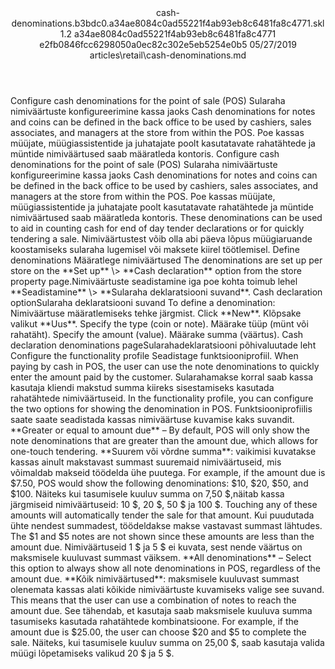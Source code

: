 <?xml version="1.0" encoding="UTF-8"?>
<xliff xmlns:logoport="urn:logoport:xliffeditor:xliff-extras:1.0" xmlns:xsi="http://www.w3.org/2001/XMLSchema-instance" xmlns="urn:oasis:names:tc:xliff:document:1.2" xmlns:xliffext="urn:microsoft:content:schema:xliffextensions" version="1.2" xsi:schemaLocation="urn:oasis:names:tc:xliff:document:1.2 xliff-core-1.2-transitional.xsd">
  <file datatype="xml" source-language="en-US" original="cash-denominations.md" target-language="et-EE">
    <header>
      <tool tool-company="Microsoft" tool-version="1.0-7889195" tool-name="mdxliff" tool-id="mdxliff"/>
      <xliffext:skl_file_name>cash-denominations.b3bdc0.a34ae8084c0ad55221f4ab93eb8c6481fa8c4771.skl</xliffext:skl_file_name>
      <xliffext:version>1.2</xliffext:version>
      <xliffext:ms.openlocfilehash>a34ae8084c0ad55221f4ab93eb8c6481fa8c4771</xliffext:ms.openlocfilehash>
      <xliffext:ms.sourcegitcommit>e2fb0846fcc6298050a0ec82c302e5eb5254e0b5</xliffext:ms.sourcegitcommit>
      <xliffext:ms.lasthandoff>05/27/2019</xliffext:ms.lasthandoff>
      <xliffext:ms.openlocfilepath>articles\retail\cash-denominations.md</xliffext:ms.openlocfilepath>
    </header>
    <body>
      <group extype="content" id="content">
        <trans-unit xml:space="preserve" translate="yes" id="101" restype="x-metadata">
          <source>Configure cash denominations for the point of sale (POS)</source>
        <target logoport:matchpercent="101" state="translated" state-qualifier="leveraged-tm">Sularaha nimiväärtuste konfigureerimine kassa jaoks</target></trans-unit>
        <trans-unit xml:space="preserve" translate="yes" id="102" restype="x-metadata">
          <source>Cash denominations for notes and coins can be defined in the back office to be used by cashiers, sales associates, and managers at the store from within the POS.</source>
        <target logoport:matchpercent="101" state="translated" state-qualifier="leveraged-tm">Poe kassas müüjate, müügiassistentide ja juhatajate poolt kasutatavate rahatähtede ja müntide nimiväärtused saab määratleda kontoris.</target></trans-unit>
        <trans-unit xml:space="preserve" translate="yes" id="103">
          <source>Configure cash denominations for the point of sale (POS)</source>
        <target logoport:matchpercent="101" state="translated" state-qualifier="leveraged-tm">Sularaha nimiväärtuste konfigureerimine kassa jaoks</target></trans-unit>
        <trans-unit xml:space="preserve" translate="yes" id="104">
          <source>Cash denominations for notes and coins can be defined in the back office to be used by cashiers, sales associates, and managers at the store from within the POS.</source>
        <target logoport:matchpercent="101" state="translated" state-qualifier="leveraged-tm">Poe kassas müüjate, müügiassistentide ja juhatajate poolt kasutatavate rahatähtede ja müntide nimiväärtused saab määratleda kontoris.</target></trans-unit>
        <trans-unit xml:space="preserve" translate="yes" id="105">
          <source>These denominations can be used to aid in counting cash for end of day tender declarations or for quickly tendering a sale.</source>
        <target logoport:matchpercent="101" state="translated" state-qualifier="leveraged-tm">Nimiväärtustest võib olla abi päeva lõpus müügiaruande koostamiseks sularaha lugemisel või maksete kiirel töötlemisel.</target></trans-unit>
        <trans-unit xml:space="preserve" translate="yes" id="106">
          <source>Define denominations</source>
        <target logoport:matchpercent="101" state="translated" state-qualifier="leveraged-tm">Määratlege nimiväärtused</target></trans-unit>
        <trans-unit xml:space="preserve" translate="yes" id="107">
          <source>The denominations are set up per store on the <bpt id="p1">**</bpt>Set up<ept id="p1">**</ept> <ph id="ph1">\&gt;</ph> <bpt id="p2">**</bpt>Cash declaration<ept id="p2">**</ept> option from the store property page.</source><target logoport:matchpercent="98" state="translated" state-qualifier="x-fuzzy-match-unedited">Nimiväärtuste seadistamine iga poe kohta toimub lehel <bpt id="p1">**</bpt>Seadistamine<ept id="p1">**</ept> <ph id="ph1">\&gt;</ph> <bpt id="p2">**</bpt>Sularaha deklaratsiooni suvand<ept id="p2">**</ept>.</target>
        </trans-unit>
        <trans-unit xml:space="preserve" translate="yes" id="108">
          <source>Cash declaration option</source><target logoport:matchpercent="72" state="translated" state-qualifier="fuzzy-match">Sularaha deklaratsiooni suvand</target>
        </trans-unit>
        <trans-unit xml:space="preserve" translate="yes" id="109">
          <source>To define a denomination:</source>
        <target logoport:matchpercent="100" state="translated" state-qualifier="leveraged-tm">Nimiväärtuse määratlemiseks tehke järgmist.</target></trans-unit>
        <trans-unit xml:space="preserve" translate="yes" id="110">
          <source>Click <bpt id="p1">**</bpt>New<ept id="p1">**</ept>.</source>
        <target logoport:matchpercent="100" state="translated" state-qualifier="leveraged-tm">Klõpsake valikut <bpt id="p1">**</bpt>Uus<ept id="p1">**</ept>.</target></trans-unit>
        <trans-unit xml:space="preserve" translate="yes" id="111">
          <source>Specify the type (coin or note).</source>
        <target logoport:matchpercent="100" state="translated" state-qualifier="leveraged-tm">Määrake tüüp (münt või rahatäht).</target></trans-unit>
        <trans-unit xml:space="preserve" translate="yes" id="112">
          <source>Specify the amount (value).</source>
        <target logoport:matchpercent="100" state="translated" state-qualifier="leveraged-tm">Määrake summa (väärtus).</target></trans-unit>
        <trans-unit xml:space="preserve" translate="yes" id="113">
          <source>Cash declaration denominations page</source><target logoport:matchpercent="85" state="translated" state-qualifier="fuzzy-match">Sularahadeklaratsiooni põhivaluutade leht</target>
        </trans-unit>
        <trans-unit xml:space="preserve" translate="yes" id="114">
          <source>Configure the functionality profile</source>
        <target logoport:matchpercent="100" state="translated" state-qualifier="leveraged-tm">Seadistage funktsiooniprofiil.</target></trans-unit>
        <trans-unit xml:space="preserve" translate="yes" id="115">
          <source>When paying by cash in POS, the user can use the note denominations to quickly enter the amount paid by the customer.</source>
        <target logoport:matchpercent="100" state="translated" state-qualifier="leveraged-tm">Sularahamakse korral saab kassa kasutaja kliendi makstud summa kiireks sisestamiseks kasutada rahatähtede nimiväärtuseid.</target></trans-unit>
        <trans-unit xml:space="preserve" translate="yes" id="116">
          <source>In the functionality profile, you can configure the two options for showing the denomination in POS.</source>
        <target logoport:matchpercent="101" state="translated" state-qualifier="leveraged-tm">Funktsiooniprofiilis saate saate seadistada kassas nimiväärtuse kuvamise kaks suvandit.</target></trans-unit>
        <trans-unit xml:space="preserve" translate="yes" id="117">
          <source><bpt id="p1">**</bpt>Greater or equal to amount due<ept id="p1">**</ept> – By default, POS will only show the note denominations that are greater than the amount due, which allows for one-touch tendering.</source>
        <target logoport:matchpercent="101" state="translated" state-qualifier="leveraged-tm"><bpt id="p1">**</bpt>Suurem või võrdne summa<ept id="p1">**</ept>: vaikimisi kuvatakse kassas ainult makstavast summast suuremaid nimiväärtuseid, mis võimaldab makseid töödelda ühe puutega.</target></trans-unit>
        <trans-unit xml:space="preserve" translate="yes" id="118">
          <source>For example, if the amount due is $7.50, POS would show the following denominations: $10, $20, $50, and $100.</source>
        <target logoport:matchpercent="101" state="translated" state-qualifier="leveraged-tm">Näiteks kui tasumisele kuuluv summa on 7,50 $,näitab kassa järgmiseid nimiväärtuseid: 10 $, 20 $, 50 $ ja 100 $.</target></trans-unit>
        <trans-unit xml:space="preserve" translate="yes" id="119">
          <source>Touching any of these amounts will automatically tender the sale for that amount.</source>
        <target logoport:matchpercent="101" state="translated" state-qualifier="leveraged-tm">Kui puudutada ühte nendest summadest, töödeldakse makse vastavast summast lähtudes.</target></trans-unit>
        <trans-unit xml:space="preserve" translate="yes" id="120">
          <source>The $1 and $5 notes are not shown since these amounts are less than the amount due.</source>
        <target logoport:matchpercent="101" state="translated" state-qualifier="leveraged-tm">Nimiväärtuseid 1 $ ja 5 $ ei kuvata, sest nende väärtus on maksmisele kuuluvast summast väiksem.</target></trans-unit>
        <trans-unit xml:space="preserve" translate="yes" id="121">
          <source><bpt id="p1">**</bpt>All denominations<ept id="p1">**</ept> – Select this option to always show all note denominations in POS, regardless of the amount due.</source>
        <target logoport:matchpercent="101" state="translated" state-qualifier="leveraged-tm"><bpt id="p1">**</bpt>Kõik nimiväärtused<ept id="p1">**</ept>: maksmisele kuuluvast summast olenemata kassas alati kõikide nimiväärtuste kuvamiseks valige see suvand.</target></trans-unit>
        <trans-unit xml:space="preserve" translate="yes" id="122">
          <source>This means that the user can use a combination of notes to reach the amount due.</source>
        <target logoport:matchpercent="101" state="translated" state-qualifier="leveraged-tm">See tähendab, et kasutaja saab maksmisele kuuluva summa tasumiseks kasutada rahatähtede kombinatsioone.</target></trans-unit>
        <trans-unit xml:space="preserve" translate="yes" id="123">
          <source>For example, if the amount due is $25.00, the user can choose $20 and $5 to complete the sale.</source>
        <target logoport:matchpercent="101" state="translated" state-qualifier="leveraged-tm">Näiteks, kui tasumisele kuuluv summa on 25,00 $, saab kasutaja valida müügi lõpetamiseks valikud 20 $ ja 5 $.</target></trans-unit>
      </group>
    </body>
  </file>
</xliff>